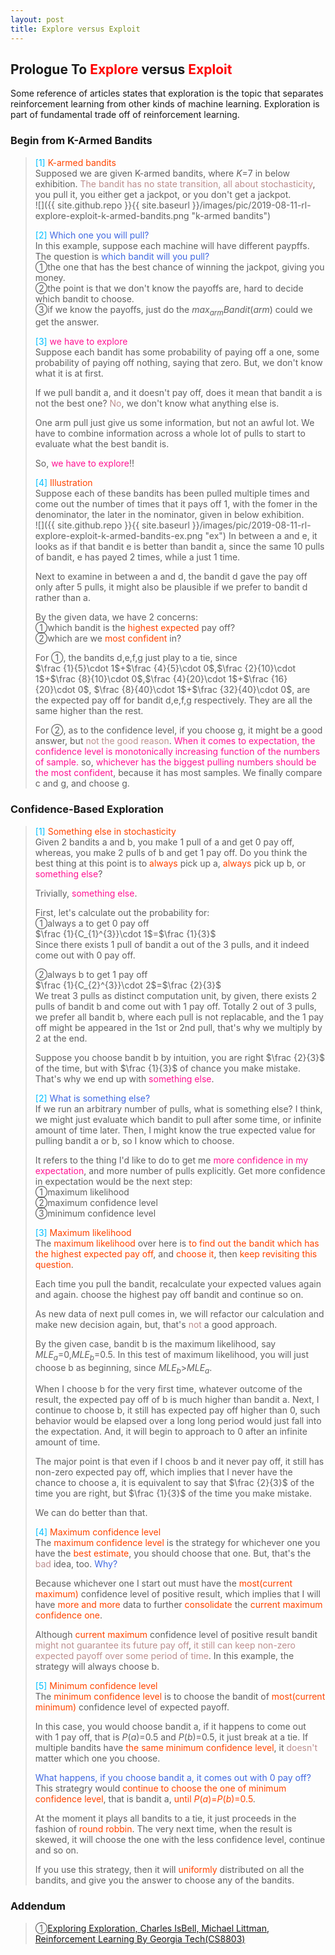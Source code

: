 ```yaml
---
layout: post
title: Explore versus Exploit
---
```


## Prologue To <font color="Red">Explore</font> versus <font color="Red">Exploit</font>
<p class="message">
Some reference of articles states that exploration is the topic that separates reinforcement learning from other kinds of machine learning.  Exploration is part of fundamental trade off of reinforcement learning.
</p>

### Begin from K-Armed Bandits
><font color="DeepSkyBlue">[1]</font>
><font color="OrangeRed">K-armed bandits</font>  
>Supposed we are given K-armed bandits, where $K$=$7$ in below exhibition.  <font color="RosyBrown">The bandit has no state transition, all about stochasticity</font>, you pull it, you either get a jackpot, or you don't get a jackpot.  
![]({{ site.github.repo }}{{ site.baseurl }}/images/pic/2019-08-11-rl-explore-exploit-k-armed-bandits.png "k-armed bandits")
>
><font color="DeepSkyBlue">[2]</font>
><font color="RoyalBlue">Which one you will pull?</font>  
>In this example, suppose each machine will have different paypffs.  The question is <font color="RoyalBlue">which bandit will you pull?</font>  
>&#10112;the one that has the best chance of winning the jackpot, giving you money.  
>&#10113;the point is that we don't know the payoffs are, hard to decide which bandit to choose.  
>&#10114;if we know the payoffs, just do the $max_{arm}Bandit(arm)$ could we get the answer.  
>
><font color="DeepSkyBlue">[3]</font>
><font color="DeepPink">we have to explore</font>  
>Suppose each bandit has some probability of paying off a one, some probability of paying off nothing, saying that zero.  But, we don't know what it is at first.  
>
>If we pull bandit a, and it doesn't pay off, does it mean that bandit a is not the best one?  <font color="RosyBrown">No</font>, we don't know what anything else is.  
>
>One arm pull just give us some information, but not an awful lot.  We have to combine information across a whole lot of pulls to start to evaluate what the best bandit is.  
>
>So, <font color="DeepPink">we have to explore</font>!!  
>
><font color="DeepSkyBlue">[4]</font>
><font color="OrangeRed">Illustration</font>  
>Suppose each of these bandits has been pulled multiple times and come out the number of times that it pays off 1, with the fomer in the denominator, the later in the nominator, given in below exhibition.  
![]({{ site.github.repo }}{{ site.baseurl }}/images/pic/2019-08-11-rl-explore-exploit-k-armed-bandits-ex.png "ex")
>In between a and e, it looks as if that bandit e is better than bandit a, since the same 10 pulls of bandit, e has payed 2 times, while a just 1 time.  
>
>Next to examine in between a and d, the bandit d gave the pay off only after 5 pulls, it might also be plausible if we prefer to bandit d rather than a.  
>
>By the given data, we have 2 concerns:  
>&#10112;which bandit is the <font color="OrangeRed">highest expected</font> pay off?  
>&#10113;which are we <font color="OrangeRed">most confident</font> in?  
>
>For &#10112;, the bandits d,e,f,g just play to a tie, since  
>$\frac {1}{5}\cdot 1$+$\frac {4}{5}\cdot 0$,$\frac {2}{10}\cdot 1$+$\frac {8}{10}\cdot 0$,$\frac {4}{20}\cdot 1$+$\frac {16}{20}\cdot 0$, $\frac {8}{40}\cdot 1$+$\frac {32}{40}\cdot 0$, are the expected pay off for bandit d,e,f,g respectively.  They are all the same higher than the rest.  
>
>For &#10113;, as to the confidence level, if you choose g, it might be a good answer, but <font color="RosyBrown">not the good reason</font>.  <font color="DeepPink">When it comes to expectation, the confidence level is monotonically increasing function of the numbers of sample.</font>  so, <font color="DeepPink">whichever has the biggest pulling numbers should be the most confident</font>, because it has most samples.  We finally compare c and g, and choose g.  

### Confidence-Based Exploration
><font color="DeepSkyBlue">[1]</font>
><font color="OrangeRed">Something else in stochasticity</font>  
>Given 2 bandits a and b, you make 1 pull of a and get 0 pay off, whereas, you make 2 pulls of b and get 1 pay off.  Do you think the best thing at this point is to <font color="OrangeRed">always</font> pick up a, <font color="OrangeRed">always</font> pick up b, or <font color="DeepPink">something else</font>?  
>
>Trivially, <font color="DeepPink">something else</font>.  
>
>First, let's calculate out the probability for:  
>&#10112;always a to get 0 pay off  
>$\frac {1}{C_{1}^{3}}\cdot 1$=$\frac {1}{3}$  
>Since there exists 1 pull of bandit a out of the 3 pulls, and it indeed come out with 0 pay off.  
>
>&#10113;always b to get 1 pay off  
>$\frac {1}{C_{2}^{3}}\cdot 2$=$\frac {2}{3}$  
>We treat 3 pulls as distinct computation unit, by given, there exists 2 pulls of bandit b and come out with 1 pay off.  Totally 2 out of 3 pulls, we prefer all bandit b, where each pull is not replacable, and the 1 pay off might be appeared in the 1st or 2nd pull, that's why we multiply by 2 at the end.  
>
>Suppose you choose bandit b by intuition, you are right $\frac {2}{3}$ of the time, but with $\frac {1}{3}$ of chance you make mistake.  That's why we end up with <font color="DeepPink">something else</font>.  
>
><font color="DeepSkyBlue">[2]</font>
><font color="RoyalBlue">What is something else?</font>  
>If we run an arbitrary number of pulls, what is something else?  I think, we might just evaluate which bandit to pull after some time, or infinite amount of time later.  Then, I might know the true expected value for pulling bandit a or b, so I know which to choose.  
>
>It refers to the thing I'd like to do to get me <font color="DeepPink">more confidence in my expectation</font>, and more number of pulls explicitly.  Get more confidence in expectation would be the next step:  
>&#10112;maximum likelihood  
>&#10113;maximum confidence level  
>&#10114;minimum confidence level  
>
><font color="DeepSkyBlue">[3]</font>
><font color="OrangeRed">Maximum likelihood</font>  
>The <font color="OrangeRed">maximum likelihood</font> over here is <font color="OrangeRed">to find out the bandit which has the highest expected pay off</font>, and <font color="OrangeRed">choose it</font>, then <font color="OrangeRed">keep revisiting this question</font>.  
>
>Each time you pull the bandit, recalculate your expected values again and again.  choose the highest pay off bandit and continue so on.  
>
>As new data of next pull comes in, we will refactor our calculation and make new decision again, but, that's <font color="RosyBrown">not</font> a good approach.  
>
>By the given case, bandit b is the maximum likelihood, say $MLE_{a}$=$0$,$MLE_{b}$=$0.5$.  In this test of maximum likelihood, you will just choose b as beginning, since $MLE_{b}$>$MLE_{a}$.  
>
>When I choose b for the very first time, whatever outcome of the result, the expected pay off of b is much higher than bandit a.  Next, I continue to choose b, it still has expected pay off higher than 0, such behavior would be elapsed over a long long period would just fall into the expectation.  And, it will begin to approach to 0 after an infinite amount of time.  
>
>The major point is that even if I choos b and it never pay off, it still has non-zero expected pay off, which implies that I never have the chance to choose a, it is equivalent to say that $\frac {2}{3}$ of the time you are right, but $\frac {1}{3}$ of the time you make mistake.  
>
>We can do better than that.  
>
><font color="DeepSkyBlue">[4]</font>
><font color="OrangeRed">Maximum confidence level</font>  
>The <font color="OrangeRed">maximum confidence level</font> is the strategy for whichever one you have the <font color="OrangeRed">best estimate</font>, you should choose that one.  But, that's the <font color="RosyBrown">bad</font> idea, too.  <font color="RoyalBlue">Why?</font>  
>
>Because whichever one I start out must have the <font color="OrangeRed">most(current maximum)</font> confidence level of positive result, which implies that I will have <font color="OrangeRed">more and more</font> data to further <font color="OrangeRed">consolidate</font> the <font color="OrangeRed">current maximum confidence one</font>.  
>
>Although <font color="OrangeRed">current maximum</font> confidence level of positive result bandit <font color="RosyBrown">might not guarantee its future pay off</font>, <font color="RosyBrown">it still can keep non-zero expected payoff over some period of time</font>.  In this example, the strategy will always choose b.  
>
><font color="DeepSkyBlue">[5]</font>
><font color="OrangeRed">Minimum confidence level</font>  
>The <font color="OrangeRed">minimum confidence level</font> is to choose the bandit of <font color="OrangeRed">most(current minimum)</font> confidence level of expected payoff.  
>
>In this case, you would choose bandit a, if it happens to come out with 1 pay off, that is $P(a)$=$0.5$ and $P(b)$=$0.5$, it just break at a tie.  If multiple bandits have <font color="OrangeRed">the same minimum confidence level</font>, it <font color="RosyBrown">doesn't</font> matter which one you choose.  
>
><font color="RoyalBlue">What happens, if you choose bandit a, it comes out with 0 pay off?</font>  
>This strategry would <font color="OrangeRed">continue to choose the one of minimum confidence level</font>, that is bandit a, <font color="OrangeRed">until $P(a)$=$P(b)$=$0.5$</font>.  
>
>At the moment it plays all bandits to a tie, it just proceeds in the fashion of <font color="OrangeRed">round robbin</font>.  The very next time, when the result is skewed, it will choose the one with the less confidence level, continue and so on.  
>
>If you use this strategy, then it will <font color="OrangeRed">uniformly</font> distributed on all the bandits, and give you the answer to  choose any of the bandits.  

### Addendum
>&#10112;[Exploring Exploration, Charles IsBell, Michael Littman, Reinforcement Learning By Georgia Tech(CS8803)](https://classroom.udacity.com/courses/ud600/lessons/4402978778/concepts/44548888230923)  

<!-- Γ -->
<!-- \Omega -->
<!-- \cap intersection -->
<!-- \cup union -->
<!-- \frac{\Gamma(k + n)}{\Gamma(n)} \frac{1}{r^k}  -->
<!-- \mbox{\large$\vert$}\nolimits_0^\infty -->
<!-- \vert_0^\infty -->
<!-- \vert_{0.5}^{\infty} -->
<!-- &prime; ′ -->
<!-- &Prime; ″ -->
<!-- $E\lbrack X\rbrack$ -->
<!-- \overline{X_n} -->
<!-- \underset{Succss}P -->
<!-- \frac{{\overline {X_n}}-\mu}{S/\sqrt n} -->
<!-- \lim_{t\rightarrow\infty} -->
<!-- \int_{0}^{a}\lambda\cdot e^{-\lambda\cdot t}\operatorname dt -->
<!-- \Leftrightarrow -->
<!-- \prod_{v\in V} -->
<!-- \subset -->
<!-- \subseteq -->
<!-- \varnothing -->
<!-- \perp -->
<!-- \overset\triangle= -->
<!-- \left|X\right| -->
<!-- \xrightarrow{r_t} -->
<!-- \left\|?\right\| => ||?||-->
<!-- \left|?\right| => |?|-->
<!-- \lbrack BQ\rbrack => [BQ] -->
<!-- \subset -->
<!-- \subseteq -->

<!-- Notes -->
<!-- <font color="OrangeRed">items, verb, to make it the focus, mathematic expression</font> -->
<!-- <font color="Red">KKT</font> -->
<!-- <font color="Red">SMO heuristics</font> -->
<!-- <font color="Red">F</font> distribution -->
<!-- <font color="Red">t</font> distribution -->
<!-- <font color="DeepSkyBlue">suggested item, soft item</font> -->
<!-- <font color="RoyalBlue">old alpha, quiz, example</font> -->
<!-- <font color="Green">new alpha</font> -->

<!-- <font color="#C20000">conclusion, finding</font> -->
<!-- <font color="DeepPink">positive conclusion, finding</font> -->
<!-- <font color="RosyBrown">negative conclusion, finding</font> -->

<!-- <font color="#00ADAD">policy</font> -->
<!-- <font color="#6100A8">full observable</font> -->
<!-- <font color="#FFAC12">partial observable</font> -->
<!-- <font color="#EB00EB">stochastic</font> -->
<!-- <font color="#8400E6">state transition</font> -->
<!-- <font color="#D600D6">discount factor gamma $\gamma$</font> -->
<!-- <font color="#D600D6">$V(S)$</font> -->
<!-- <font color="#9300FF">immediate reward R(S)</font> -->

<!-- ### <font color="RoyalBlue">Example</font>: Illustration By Rainy And Sunny Days In One Week -->
<!-- <font color="RoyalBlue">[Question]</font> -->
<!-- <font color="DeepSkyBlue">[Answer]</font> -->

<!-- <font color="Brown">Notes::mjtsai1974</font> -->

<!-- 
[1]Given the vehicles pass through a highway toll station is $6$ per minute, what is the probability that no cars within $30$ seconds?
><font color="DeepSkyBlue">[1]</font>
><font color="OrangeRed">Given the vehicles pass through a highway toll station is $6$ per minute, what is the probability that no cars within $30$ seconds?</font>  
-->

<!--
><font color="DeepSkyBlue">[Notes]</font>
><font color="OrangeRed">Why at this moment, the Poisson and exponential probability come out with different result?</font>  
-->

<!-- https://www.medcalc.org/manual/gamma_distribution_functions.php -->
<!-- https://www.statlect.com/probability-distributions/student-t-distribution#hid5 -->
<!-- http://www.wiris.com/editor/demo/en/ -->